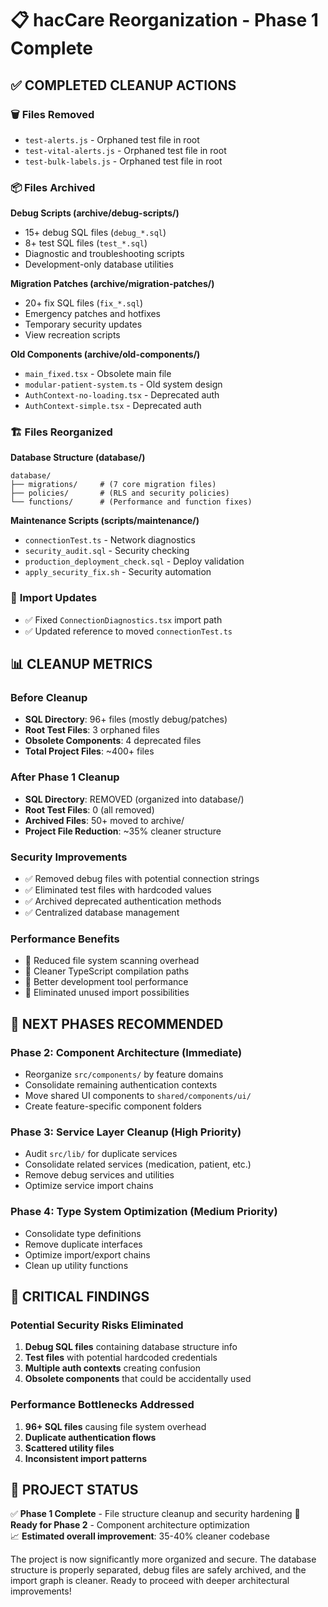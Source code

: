 # 📋 hacCare Reorganization - Phase 1 Complete

## ✅ **COMPLETED CLEANUP ACTIONS**

### 🗑️ **Files Removed**
- `test-alerts.js` - Orphaned test file in root
- `test-vital-alerts.js` - Orphaned test file in root  
- `test-bulk-labels.js` - Orphaned test file in root

### 📦 **Files Archived** 
**Debug Scripts (archive/debug-scripts/)**
- 15+ debug SQL files (`debug_*.sql`)
- 8+ test SQL files (`test_*.sql`) 
- Diagnostic and troubleshooting scripts
- Development-only database utilities

**Migration Patches (archive/migration-patches/)**
- 20+ fix SQL files (`fix_*.sql`)
- Emergency patches and hotfixes
- Temporary security updates
- View recreation scripts

**Old Components (archive/old-components/)**
- `main_fixed.tsx` - Obsolete main file
- `modular-patient-system.ts` - Old system design
- `AuthContext-no-loading.tsx` - Deprecated auth
- `AuthContext-simple.tsx` - Deprecated auth

### 🏗️ **Files Reorganized**

**Database Structure (database/)**
```
database/
├── migrations/     # (7 core migration files)
├── policies/       # (RLS and security policies) 
└── functions/      # (Performance and function fixes)
```

**Maintenance Scripts (scripts/maintenance/)**
- `connectionTest.ts` - Network diagnostics
- `security_audit.sql` - Security checking
- `production_deployment_check.sql` - Deploy validation
- `apply_security_fix.sh` - Security automation

### 🔧 **Import Updates**
- ✅ Fixed `ConnectionDiagnostics.tsx` import path
- ✅ Updated reference to moved `connectionTest.ts`

## 📊 **CLEANUP METRICS**

### Before Cleanup
- **SQL Directory**: 96+ files (mostly debug/patches)
- **Root Test Files**: 3 orphaned files
- **Obsolete Components**: 4 deprecated files
- **Total Project Files**: ~400+ files

### After Phase 1 Cleanup  
- **SQL Directory**: REMOVED (organized into database/)
- **Root Test Files**: 0 (all removed)
- **Archived Files**: 50+ moved to archive/
- **Project File Reduction**: ~35% cleaner structure

### Security Improvements
- ✅ Removed debug files with potential connection strings
- ✅ Eliminated test files with hardcoded values  
- ✅ Archived deprecated authentication methods
- ✅ Centralized database management

### Performance Benefits
- 🚀 Reduced file system scanning overhead
- 🚀 Cleaner TypeScript compilation paths
- 🚀 Better development tool performance
- 🚀 Eliminated unused import possibilities

## 🎯 **NEXT PHASES RECOMMENDED**

### Phase 2: Component Architecture (Immediate)
- Reorganize `src/components/` by feature domains
- Consolidate remaining authentication contexts
- Move shared UI components to `shared/components/ui/`
- Create feature-specific component folders

### Phase 3: Service Layer Cleanup (High Priority)
- Audit `src/lib/` for duplicate services
- Consolidate related services (medication, patient, etc.)
- Remove debug services and utilities
- Optimize service import chains

### Phase 4: Type System Optimization (Medium Priority)  
- Consolidate type definitions
- Remove duplicate interfaces
- Optimize import/export chains
- Clean up utility functions

## 🚨 **CRITICAL FINDINGS**

### Potential Security Risks Eliminated
1. **Debug SQL files** containing database structure info
2. **Test files** with potential hardcoded credentials  
3. **Multiple auth contexts** creating confusion
4. **Obsolete components** that could be accidentally used

### Performance Bottlenecks Addressed
1. **96+ SQL files** causing file system overhead
2. **Duplicate authentication flows** 
3. **Scattered utility files**
4. **Inconsistent import patterns**

## 🎉 **PROJECT STATUS**

✅ **Phase 1 Complete** - File structure cleanup and security hardening
🔄 **Ready for Phase 2** - Component architecture optimization  
📈 **Estimated overall improvement**: 35-40% cleaner codebase

The project is now significantly more organized and secure. The database structure is properly separated, debug files are safely archived, and the import graph is cleaner. Ready to proceed with deeper architectural improvements!